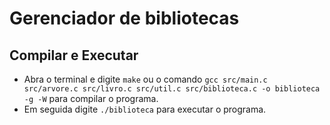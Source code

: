 ﻿# Gerenciador de bibliotecas

## Compilar e Executar

- Abra o terminal e digite `make` ou o comando `gcc src/main.c src/arvore.c src/livro.c src/util.c src/biblioteca.c -o biblioteca -g -W` para compilar o programa.
- Em seguida digite `./biblioteca` para executar o programa.

